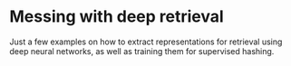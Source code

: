 # Messing with deep retrieval

Just a few examples on how to extract representations for retrieval using deep neural networks, as well as training them for supervised hashing.

